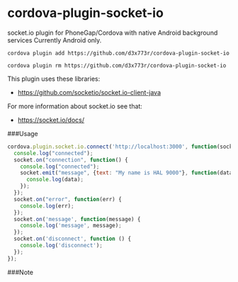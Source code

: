 cordova-plugin-socket-io
================

socket.io plugin for PhoneGap/Cordova with native Android background services
Currently Android only.

```
cordova plugin add https://github.com/d3x773r/cordova-plugin-socket-io

cordova plugin rm https://github.com/d3x773r/cordova-plugin-socket-io
```

This plugin uses these libraries:
- https://github.com/socketio/socket.io-client-java

For more information about socket.io see that:
- https://socket.io/docs/

###Usage

```js
cordova.plugin.socket.io.connect('http://localhost:3000', function(socket) {
  console.log("connected");
  socket.on("connection", function() {
    console.log("connected");
    socket.emit("message", {text: "My name is HAL 9000"}, function(data) {
      console.log(data);
    });
  });
  socket.on("error", function(err) {
    console.log(err);
  });
  socket.on('message', function(message) {
    console.log('message', message);
  });
  socket.on('disconnect', function () {
    console.log('disconnect');
  });
});
```

###Note
